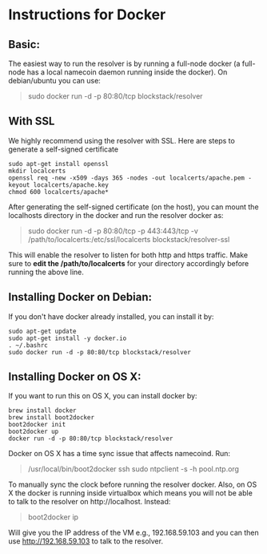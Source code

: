 Instructions for Docker
=======

## Basic:

The easiest way to run the resolver is by running a full-node docker (a full-node has a local namecoin daemon running inside the docker). On debian/ubuntu you can use:

> sudo docker run -d -p 80:80/tcp blockstack/resolver

## With SSL 

We highly recommend using the resolver with SSL. Here are steps to generate a self-signed certificate

```
sudo apt-get install openssl
mkdir localcerts
openssl req -new -x509 -days 365 -nodes -out localcerts/apache.pem -keyout localcerts/apache.key
chmod 600 localcerts/apache*
```

After generating the self-signed certificate (on the host), you can mount the localhosts directory in the docker and run the resolver docker as: 

> sudo docker run -d -p 80:80/tcp -p 443:443/tcp -v /path/to/localcerts:/etc/ssl/localcerts blockstack/resolver-ssl

This will enable the resolver to listen for both http and https traffic. Make sure to **edit the /path/to/localcerts** for your directory accordingly before running the above line. 

## Installing Docker on Debian:

If you don't have docker already installed, you can install it by:

```
sudo apt-get update
sudo apt-get install -y docker.io
. ~/.bashrc
sudo docker run -d -p 80:80/tcp blockstack/resolver
```

## Installing Docker on OS X:

If you want to run this on OS X, you can install docker by:

```
brew install docker
brew install boot2docker
boot2docker init
boot2docker up
docker run -d -p 80:80/tcp blockstack/resolver
```

Docker on OS X has a time sync issue that affects namecoind. Run:

> /usr/local/bin/boot2docker ssh sudo ntpclient -s -h pool.ntp.org

To manually sync the clock before running the resolver docker. Also, on OS X the docker is running inside virtualbox which means you will not be able to talk to the resolver on http://localhost. Instead:

> boot2docker ip

Will give you the IP address of the VM e.g., 192.168.59.103 and you can then use http://192.168.59.103 to talk to the resolver.
